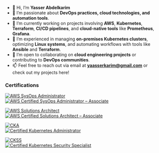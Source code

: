 - 👋 Hi, I’m **Yasser Abdelkarim**  
- 👀 I’m passionate about **DevOps practices, cloud technologies, and automation tools**.  
- 🌱 I’m currently working on projects involving **AWS**, **Kubernetes**, **Terraform**, **CI/CD pipelines**, and **cloud-native tools** like **Prometheus**, **Grafana**.  
- 💼 I’m experienced in managing **on-premises Kubernetes clusters**, optimizing **Linux systems**, and automating workflows with tools like **Ansible** and **Terraform**.  
- 💞️ I’m open to collaborating on **cloud engineering projects** or contributing to **DevOps communities**.  
- 📫 Feel free to reach out via email at **yaasserkarim@gmail.com** or check out my projects here!
### Certifications

[![AWS SysOps Administrator](https://img.shields.io/badge/AWS-Certified_SysOps_Administrator--Associate-orange?logo=amazon-aws&logoColor=white)](https://www.credly.com/badges/28dccf8e-f782-4483-b11d-91a84b7fcb08)  
[![AWS Certified SysOps Administrator – Associate](https://images.credly.com/size/110x110/images/1d2f1c1d-1f4f-4d2f-8b1b-5d2f1c1d1f4f.png)](https://www.credly.com/badges/28dccf8e-f782-4483-b11d-91a84b7fcb08)

[![AWS Solutions Architect](https://img.shields.io/badge/AWS-Certified_Solutions_Architect--Associate-orange?logo=amazon-aws&logoColor=white)](https://www.credly.com/badges/4e993023-b458-4308-bbfe-e9ef9585acb7)  
[![AWS Certified Solutions Architect – Associate](https://images.credly.com/size/110x110/images/4d2f1c1d-1f4f-4d2f-8b1b-5d2f1c1d1f4f.png)](https://www.credly.com/badges/4e993023-b458-4308-bbfe-e9ef9585acb7)

[![CKA](https://img.shields.io/badge/Certified-Kubernetes_Administrator-blue?logo=kubernetes&logoColor=white)](https://www.credly.com/badges/babbd795-2543-404e-8027-a27a5045feb0)  
[![Certified Kubernetes Administrator](https://images.credly.com/size/110x110/images/5d2f1c1d-1f4f-4d2f-8b1b-5d2f1c1d1f4f.png)](https://www.credly.com/badges/babbd795-2543-404e-8027-a27a5045feb0)

[![CKSS](https://img.shields.io/badge/Certified-Kubernetes_Security_Specialist-blue?logo=kubernetes&logoColor=white)](https://www.credly.com/badges/654c7cec-b299-43f6-9ccc-9bb6f415aa20)  
[![Certified Kubernetes Security Specialist](https://images.credly.com/size/110x110/images/6d2f1c1d-1f4f-4d2f-8b1b-5d2f1c1d1f4f.png)](https://www.credly.com/badges/654c7cec-b299-43f6-9ccc-9bb6f415aa20)



<!---
Yassir-17/Yassir-17 is a ✨ special ✨ repository because its `README.md` (this file) appears on your GitHub profile.
You can click the Preview link to take a look at your changes.
--->
